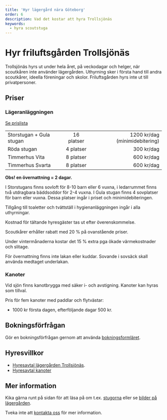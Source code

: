 ```yaml
---
title: 'Hyr lägergård nära Göteborg'
order: 6
description: Vad det kostar att hyra Trollsjönäs
keywords:
  - hyra scoutstuga
---
```


# Hyr friluftsgården Trollsjönäs
Trollsjönäs hyrs ut under hela året, på veckodagar och helger, när scoutkåren inte använder lägergården. Uthyrning sker i första hand till andra scoutkårer, ideella föreningar och skolor. Friluftsgården hyrs inte ut till privatpersoner. 

## Priser
<h3 class="priceheading">Lägeranläggningen</h3>
<a target="_blank" rel="noreferrer" class="pricelink" href="/prislista-hyra-trollsjonas.pdf">Se prislista</a>

|         |            |   |
| -------------            |:-----------:| -----:|
| Storstugan + Gula stugan | 16 platser  | 1200 kr/dag  (minimidebitering) |
| Röda stugan              | 4 platser   | 300 kr/dag |
| Timmerhus Vita           | 8 platser   | 600 kr/dag |
| Timmerhus Svarta         | 8 platser   | 600 kr/dag |

**Obs! en övernattning = 2 dagar.**

I Storstugans finns sovloft för 8-10 barn eller 6 vuxna, i ledarrummet finns två utdragbara bäddsoddor för 2-4 vuxna. I Gula stugan finns 4 sovplatser för barn eller vuxna. Dessa platser ingår i priset och minimidebiteringen.

Tillgång till toaletter och tvättställ i hygienanläggningen ingår i alla uthyrningar. 

Kostnad för tältande hyresgäster tas ut efter överenskommelse.

Scoutkårer erhåller rabatt med 20 % på ovanstående priser.

Under vintermånaderna kostar det 15 % extra pga ökade värmekostnader och slitage.

För övernattning finns inte lakan eller kuddar. Sovande i sovsäck skall använda medtaget underlakan.

### Kanoter
Vid sjön finns kanotbrygga med säker i- och avstigning. Kanoter kan hyras som tillval.

Pris för fem kanoter med paddlar och flytvästar:
* 1000 kr första dagen, efterföljande dagar 500 kr.

## Bokningsförfrågan
Gör en bokningsförfrågan gernom att använda [bokningsformläret](/kontakt/#form).

## Hyresvillkor
* [Hyresavtal lägergården Trollsjönäs](hyresavtal.pdf).
* [Hyresavtal kanoter](hyresavtal-kanoter.pdf)

## Mer information
Kika gärna runt på sidan för att läsa på om t.ex. [stugorna](/stugor/) eller se [bilder på lägergården](/bilder/). 

Tveka inte att [kontakta oss](/kontakt/) för mer information.




